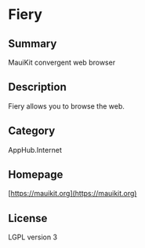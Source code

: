 # Fiery

## Summary

MauiKit convergent web browser

## Description

Fiery allows you to browse the web.

## Category

AppHub.Internet

## Homepage

[https://mauikit.org](https://mauikit.org)

## License

LGPL version 3
